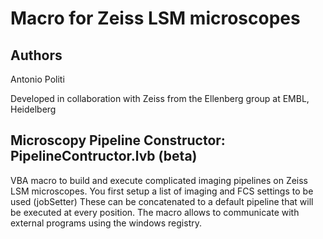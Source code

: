 # Macro for Zeiss LSM microscopes
## Authors
Antonio Politi
 
Developed in collaboration with Zeiss from the Ellenberg group at EMBL, Heidelberg


## Microscopy Pipeline Constructor: PipelineContructor.lvb (beta)
VBA macro to build and execute complicated imaging pipelines on Zeiss LSM microscopes.
You first setup a list of imaging and FCS settings to be used (jobSetter)
These can be concatenated to a default pipeline that will be executed at every position.
The macro allows to communicate with external programs using the windows registry.